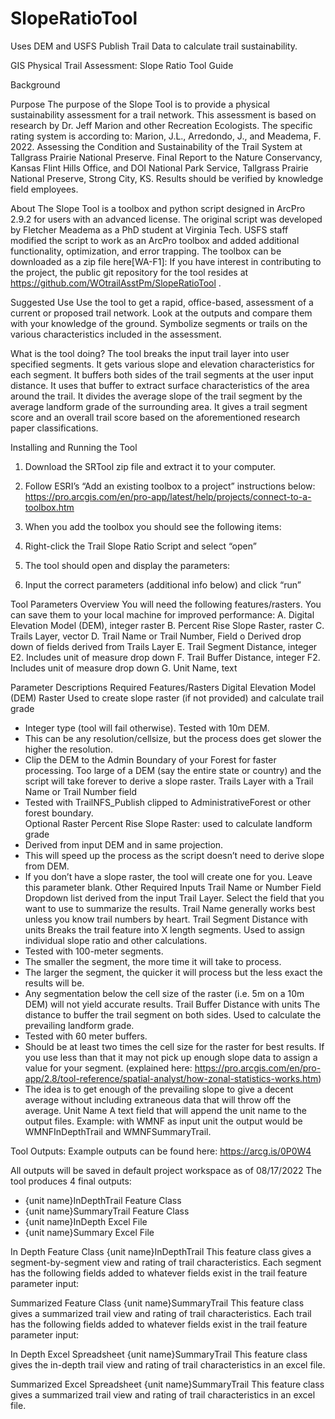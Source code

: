 # SlopeRatioTool
Uses DEM and USFS Publish Trail Data to calculate trail sustainability.

GIS Physical Trail Assessment: Slope Ratio Tool Guide

Background

Purpose
The purpose of the Slope Tool is to provide a physical sustainability assessment for a trail network.  This assessment is based on research by Dr. Jeff Marion and other Recreation Ecologists. The specific rating system is according to: Marion, J.L., Arredondo, J., and Meadema, F. 2022. Assessing the Condition and Sustainability of the Trail System at Tallgrass Prairie National Preserve. Final Report to the Nature Conservancy, Kansas Flint Hills Office, and DOI National Park Service, Tallgrass Prairie National Preserve, Strong City, KS. Results should be verified by knowledge field employees.

About
The Slope Tool is a toolbox and python script designed in ArcPro 2.9.2 for users with an advanced license. The original script was developed by Fletcher Meadema as a PhD student at Virginia Tech.  USFS staff modified the script to work as an ArcPro toolbox and added additional functionality, optimization, and error trapping.
The toolbox can be downloaded as a zip file here[WA-F1]:
If you have interest in contributing to the project, the public git repository for the tool resides at https://github.com/WOtrailAsstPm/SlopeRatioTool .

Suggested Use
Use the tool to get a rapid, office-based, assessment of a current or proposed trail network.  Look at the outputs and compare them with your knowledge of the ground.  Symbolize segments or trails on the various characteristics included in the assessment.

What is the tool doing?
The tool breaks the input trail layer into user specified segments.
It gets various slope and elevation characteristics for each segment.
It buffers both sides of the trail segments at the user input distance.
It uses that buffer to extract surface characteristics of the area around the trail.
It divides the average slope of the trail segment by the average landform grade of the surrounding area.
It gives a trail segment score and an overall trail score based on the aforementioned research paper classifications.


Installing and Running the Tool
1. Download the SRTool zip file and extract it to your computer.
2. Follow ESRI’s “Add an existing toolbox to a project” instructions below:
https://pro.arcgis.com/en/pro-app/latest/help/projects/connect-to-a-toolbox.htm
3. When you add the toolbox you should see the following items:
4. Right-click the Trail Slope Ratio Script and select “open”
5. The tool should open and display the parameters:

6. Input the correct parameters (additional info below) and click “run”



Tool Parameters
 Overview 
You will need the following features/rasters.  You can save them to your local machine for improved performance:
A. Digital Elevation Model (DEM), integer raster
B. Percent Rise Slope Raster, raster
C. Trails Layer, vector
D. Trail Name or Trail Number, Field
o Derived drop down of fields derived from Trails Layer
E. Trail Segment Distance, integer
E2. Includes unit of measure drop down 
F. Trail Buffer Distance, integer
F2. Includes unit of measure drop down
G. Unit Name, text


Parameter Descriptions
Required Features/Rasters
Digital Elevation Model (DEM) Raster
Used to create slope raster (if not provided) and calculate trail grade
* Integer type (tool will fail otherwise). Tested with 10m DEM.
* This can be any resolution/cellsize, but the process does get slower the higher the resolution. 
* Clip the DEM to the Admin Boundary of your Forest for faster processing.  Too large of a DEM (say the entire state or country) and the script will take forever to derive a slope raster.
Trails Layer with a Trail Name or Trail Number field
* Tested with TrailNFS_Publish clipped to AdministrativeForest or other forest boundary.  
Optional Raster
Percent Rise Slope Raster: used to calculate landform grade
* Derived from input DEM and in same projection.
* This will speed up the process as the script doesn’t need to derive slope from DEM.
* If you don’t have a slope raster, the tool will create one for you. Leave this parameter blank.
Other Required Inputs
Trail Name or Number Field  
Dropdown list derived from the input Trail Layer.  Select the field that you want to use to summarize the results.  Trail Name generally works best unless you know trail numbers by heart.
Trail Segment Distance with units 
Breaks the trail feature into X length segments. Used to assign individual slope ratio and other calculations.
* Tested with 100-meter segments.
* The smaller the segment, the more time it will take to process.
* The larger the segment, the quicker it will process but the less exact the results will be.
* Any segmentation below the cell size of the raster (i.e. 5m on a 10m DEM) will not yield accurate results.
Trail Buffer Distance with units 
The distance to buffer the trail segment on both sides. Used to calculate the prevailing landform grade.
* Tested with 60 meter buffers.
* Should be at least two times the cell size for the raster for best results. If you use less than that it may not pick up enough slope data to assign a value for your segment. (explained here: https://pro.arcgis.com/en/pro-app/2.8/tool-reference/spatial-analyst/how-zonal-statistics-works.htm)
* The idea is to get enough of the prevailing slope to give a decent average without including extraneous data that will throw off the average.
Unit Name 
A text field that will append the unit name to the output files.
Example: with WMNF as input unit the output would be WMNFInDepthTrail and WMNFSummaryTrail.


Tool Outputs:
Example outputs can be found here: https://arcg.is/0P0W4

All outputs will be saved in default project workspace as of 08/17/2022
The tool produces 4 final outputs:
* {unit name}InDepthTrail Feature Class
* {unit name}SummaryTrail Feature Class
* {unit name}InDepth Excel File
* {unit name}Summary Excel File

In Depth Feature Class
{unit name}InDepthTrail
This feature class gives a segment-by-segment view and rating of trail characteristics.  Each segment has the following fields added to whatever fields exist in the trail feature parameter input:

Summarized Feature Class
{unit name}SummaryTrail
This feature class gives a summarized trail view and rating of trail characteristics.  Each trail has the following fields added to whatever fields exist in the trail feature parameter input:

In Depth Excel Spreadsheet
{unit name}SummaryTrail
This feature class gives the in-depth trail view and rating of trail characteristics in an excel file.  

Summarized Excel Spreadsheet
{unit name}SummaryTrail
This feature class gives a summarized trail view and rating of trail characteristics in an excel file.



